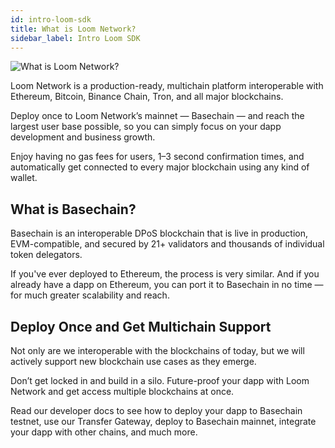 ```yaml
---
id: intro-loom-sdk
title: What is Loom Network?
sidebar_label: Intro Loom SDK
---
```


![What is Loom Network?](/developers/img/what-is-loom.png)

Loom Network is a production-ready, multichain platform interoperable with Ethereum, Bitcoin, Binance Chain, Tron, and all major blockchains.

Deploy once to Loom Network’s mainnet — Basechain — and reach the largest user base possible, so you can simply focus on your dapp development and business growth.

Enjoy having no gas fees for users, 1–3 second confirmation times, and automatically get connected to every major blockchain using any kind of wallet.

## What is Basechain?

Basechain is an interoperable DPoS blockchain that is live in production, EVM-compatible, and secured by 21+ validators and thousands of individual token delegators.

If you've ever deployed to Ethereum, the process is very similar. And if you already have a dapp on Ethereum, you can port it to Basechain in no time — for much greater scalability and reach.

## Deploy Once and Get Multichain Support

Not only are we interoperable with the blockchains of today, but we will actively support new blockchain use cases as they emerge.

Don’t get locked in and build in a silo. Future-proof your dapp with Loom Network and get access multiple blockchains at once.

Read our developer docs to see how to deploy your dapp to Basechain testnet, use our Transfer Gateway, deploy to Basechain mainnet, integrate your dapp with other chains, and much more.
